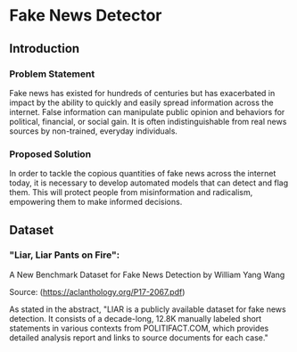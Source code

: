 # Fake News Detector

## Introduction
### Problem Statement
Fake news has existed for hundreds of centuries but has exacerbated in impact by the ability to quickly and easily spread information across the internet. 
False information can manipulate public opinion and behaviors for political, financial, or social gain.
It is often indistinguishable from real news sources by non-trained, everyday individuals.
### Proposed Solution
In order to tackle the copious quantities of fake news across the internet today, it is necessary to develop automated models that can detect and flag them.
This will protect people from misinformation and radicalism, empowering them to make informed decisions.

## Dataset
### "Liar, Liar Pants on Fire":
A New Benchmark Dataset for Fake News Detection by William Yang Wang

Source: (https://aclanthology.org/P17-2067.pdf)

As stated in the abstract, "LIAR is a publicly available dataset for fake news detection. It consists of a decade-long, 12.8K manually labeled short statements in various contexts from POLITIFACT.COM, which provides detailed analysis report and links to source documents for each case."
